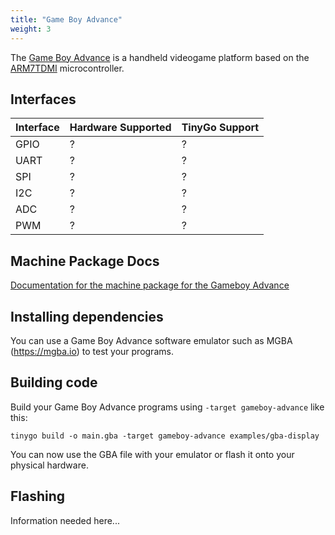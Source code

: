 ```yaml
---
title: "Game Boy Advance"
weight: 3
---
```


The [Game Boy Advance](https://en.wikipedia.org/wiki/Game_Boy_Advance) is a handheld videogame platform based on the [ARM7TDMI](http://infocenter.arm.com/help/topic/com.arm.doc.ddi0210c/DDI0210B.pdf) microcontroller.

## Interfaces

| Interface | Hardware Supported | TinyGo Support |
| --------- | ------------- | ----- |
| GPIO      | ? | ? |
| UART      | ? | ? |
| SPI      | ? | ? |
| I2C      | ? | ? |
| ADC      | ? | ? |
| PWM      | ? | ? |

## Machine Package Docs

[Documentation for the machine package for the Gameboy Advance](../machine/gameboy-advance)

## Installing dependencies

You can use a Game Boy Advance software emulator such as MGBA (https://mgba.io) to test your programs.


## Building code

Build your Game Boy Advance programs using `-target gameboy-advance` like this:

```shell
tinygo build -o main.gba -target gameboy-advance examples/gba-display
```

You can now use the GBA file with your emulator or flash it onto your physical hardware.

## Flashing

Information needed here...
